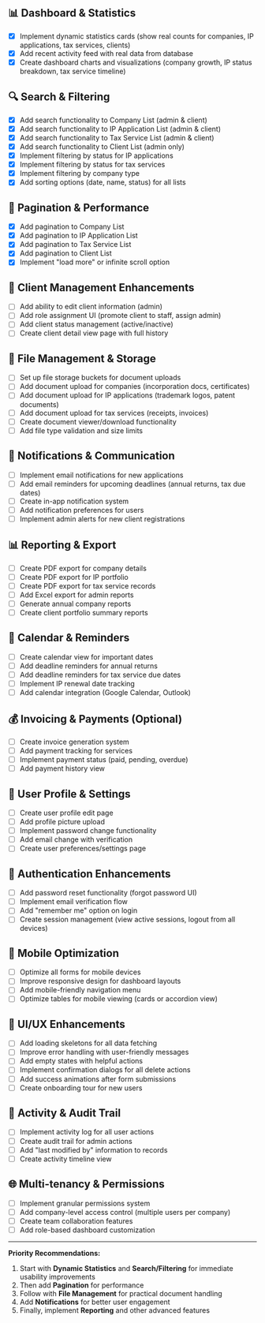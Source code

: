 ## 📊 Dashboard & Statistics
- [x] Implement dynamic statistics cards (show real counts for companies, IP applications, tax services, clients)
- [x] Add recent activity feed with real data from database
- [x] Create dashboard charts and visualizations (company growth, IP status breakdown, tax service timeline)

## 🔍 Search & Filtering
- [x] Add search functionality to Company List (admin & client)
- [x] Add search functionality to IP Application List (admin & client)
- [x] Add search functionality to Tax Service List (admin & client)
- [x] Add search functionality to Client List (admin only)
- [x] Implement filtering by status for IP applications
- [x] Implement filtering by status for tax services
- [x] Implement filtering by company type
- [x] Add sorting options (date, name, status) for all lists

## 📄 Pagination & Performance
- [x] Add pagination to Company List
- [x] Add pagination to IP Application List
- [x] Add pagination to Tax Service List
- [x] Add pagination to Client List
- [x] Implement "load more" or infinite scroll option

## 👥 Client Management Enhancements
- [ ] Add ability to edit client information (admin)
- [ ] Add role assignment UI (promote client to staff, assign admin)
- [ ] Add client status management (active/inactive)
- [ ] Create client detail view page with full history

## 📁 File Management & Storage
- [ ] Set up file storage buckets for document uploads
- [ ] Add document upload for companies (incorporation docs, certificates)
- [ ] Add document upload for IP applications (trademark logos, patent documents)
- [ ] Add document upload for tax services (receipts, invoices)
- [ ] Create document viewer/download functionality
- [ ] Add file type validation and size limits

## 📧 Notifications & Communication
- [ ] Implement email notifications for new applications
- [ ] Add email reminders for upcoming deadlines (annual returns, tax due dates)
- [ ] Create in-app notification system
- [ ] Add notification preferences for users
- [ ] Implement admin alerts for new client registrations

## 📊 Reporting & Export
- [ ] Create PDF export for company details
- [ ] Create PDF export for IP portfolio
- [ ] Create PDF export for tax service records
- [ ] Add Excel export for admin reports
- [ ] Generate annual company reports
- [ ] Create client portfolio summary reports

## 📅 Calendar & Reminders
- [ ] Create calendar view for important dates
- [ ] Add deadline reminders for annual returns
- [ ] Add deadline reminders for tax service due dates
- [ ] Implement IP renewal date tracking
- [ ] Add calendar integration (Google Calendar, Outlook)

## 💰 Invoicing & Payments (Optional)
- [ ] Create invoice generation system
- [ ] Add payment tracking for services
- [ ] Implement payment status (paid, pending, overdue)
- [ ] Add payment history view

## 👤 User Profile & Settings
- [ ] Create user profile edit page
- [ ] Add profile picture upload
- [ ] Implement password change functionality
- [ ] Add email change with verification
- [ ] Create user preferences/settings page

## 🔐 Authentication Enhancements
- [ ] Add password reset functionality (forgot password UI)
- [ ] Implement email verification flow
- [ ] Add "remember me" option on login
- [ ] Create session management (view active sessions, logout from all devices)

## 📱 Mobile Optimization
- [ ] Optimize all forms for mobile devices
- [ ] Improve responsive design for dashboard layouts
- [ ] Add mobile-friendly navigation menu
- [ ] Optimize tables for mobile viewing (cards or accordion view)

## 🎨 UI/UX Enhancements
- [ ] Add loading skeletons for all data fetching
- [ ] Improve error handling with user-friendly messages
- [ ] Add empty states with helpful actions
- [ ] Implement confirmation dialogs for all delete actions
- [ ] Add success animations after form submissions
- [ ] Create onboarding tour for new users

## 🔔 Activity & Audit Trail
- [ ] Implement activity log for all user actions
- [ ] Create audit trail for admin actions
- [ ] Add "last modified by" information to records
- [ ] Create activity timeline view

## 🌐 Multi-tenancy & Permissions
- [ ] Implement granular permissions system
- [ ] Add company-level access control (multiple users per company)
- [ ] Create team collaboration features
- [ ] Add role-based dashboard customization

---

**Priority Recommendations:**
1. Start with **Dynamic Statistics** and **Search/Filtering** for immediate usability improvements
2. Then add **Pagination** for performance
3. Follow with **File Management** for practical document handling
4. Add **Notifications** for better user engagement
5. Finally, implement **Reporting** and other advanced features
